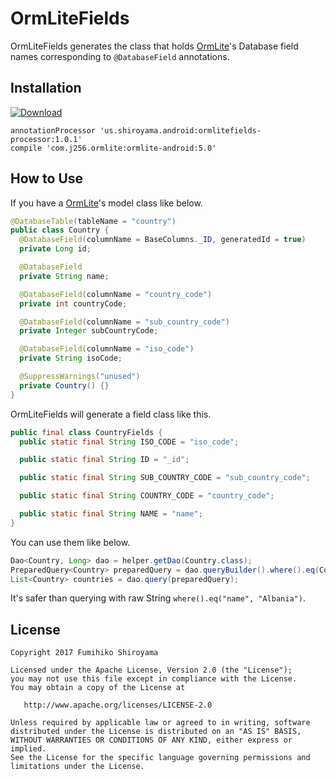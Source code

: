 # OrmLiteFields

OrmLiteFields generates the class that holds [OrmLite](http://ormlite.com/)'s Database field names corresponding to `@DatabaseField` annotations.

## Installation

[ ![Download](https://api.bintray.com/packages/srym/maven/ormlitefields-processor/images/download.svg) ](https://bintray.com/srym/maven/ormlitefields-processor/_latestVersion)

```
annotationProcessor 'us.shiroyama.android:ormlitefields-processor:1.0.1'
compile 'com.j256.ormlite:ormlite-android:5.0'
```

## How to Use

If you have a [OrmLite](http://ormlite.com/)'s model class like below.

```java
@DatabaseTable(tableName = "country")
public class Country {
  @DatabaseField(columnName = BaseColumns._ID, generatedId = true)
  private Long id;

  @DatabaseField
  private String name;

  @DatabaseField(columnName = "country_code")
  private int countryCode;

  @DatabaseField(columnName = "sub_country_code")
  private Integer subCountryCode;

  @DatabaseField(columnName = "iso_code")
  private String isoCode;

  @SuppressWarnings("unused")
  private Country() {}
}
```

OrmLiteFields will generate a field class like this.

```java
public final class CountryFields {
  public static final String ISO_CODE = "iso_code";

  public static final String ID = "_id";

  public static final String SUB_COUNTRY_CODE = "sub_country_code";

  public static final String COUNTRY_CODE = "country_code";

  public static final String NAME = "name";
}
```

You can use them like below.

```java
Dao<Country, Long> dao = helper.getDao(Country.class);
PreparedQuery<Country> preparedQuery = dao.queryBuilder().where().eq(CountryFields.NAME, "Albania").prepare();
List<Country> countries = dao.query(preparedQuery);
```

It's safer than querying with raw String `where().eq("name", "Albania")`.

## License

```
Copyright 2017 Fumihiko Shiroyama

Licensed under the Apache License, Version 2.0 (the "License");
you may not use this file except in compliance with the License.
You may obtain a copy of the License at

   http://www.apache.org/licenses/LICENSE-2.0

Unless required by applicable law or agreed to in writing, software
distributed under the License is distributed on an "AS IS" BASIS,
WITHOUT WARRANTIES OR CONDITIONS OF ANY KIND, either express or implied.
See the License for the specific language governing permissions and
limitations under the License.
```
